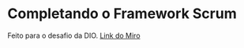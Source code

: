 # Completando o Framework Scrum

Feito para o desafio da DIO.
[Link do Miro](https://miro.com/app/board/uXjVNxz6Meo=/)
